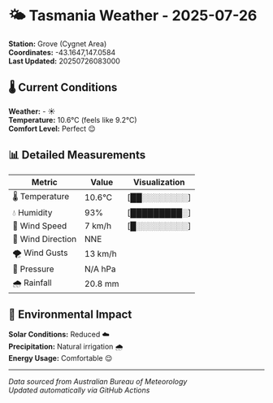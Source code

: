 # 🌤️ Tasmania Weather - 2025-07-26

**Station:** Grove (Cygnet Area)  
**Coordinates:** -43.1647,147.0584  
**Last Updated:** 20250726083000

## 🌡️ Current Conditions

**Weather:** - ☀️  
**Temperature:** 10.6°C (feels like 9.2°C)  
**Comfort Level:** Perfect 😌

## 📊 Detailed Measurements

| Metric | Value | Visualization |
|--------|-------|---------------|
| 🌡️ Temperature | 10.6°C | [██░░░░░░░░] |
| 💧 Humidity | 93% | [█████████░] |
| 💨 Wind Speed | 7 km/h | [█░░░░░░░░░] |
| 🧭 Wind Direction | NNE | |
| 🌪️ Wind Gusts | 13 km/h | |
| 🔽 Pressure | N/A hPa | |
| 🌧️ Rainfall | 20.8 mm | |

## 🌱 Environmental Impact

**Solar Conditions:** Reduced ☁️  
**Precipitation:** Natural irrigation 🌧️  
**Energy Usage:** Comfortable 😌

---
*Data sourced from Australian Bureau of Meteorology*  
*Updated automatically via GitHub Actions*
